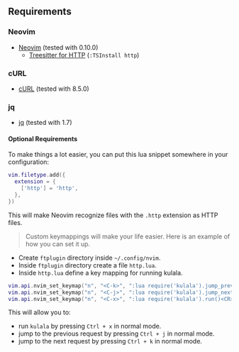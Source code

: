 ## Requirements

### Neovim

- [Neovim](https://github.com/neovim/neovim) (tested with 0.10.0)
  - [Treesitter for HTTP](https://github.com/nvim-treesitter/nvim-treesitter?tab=readme-ov-file#supported-languages) (`:TSInstall http`)

### cURL

- [cURL](https://curl.se/) (tested with 8.5.0)

### jq

- [jq](https://stedolan.github.io/jq/) (tested with 1.7)

#### Optional Requirements

To make things a lot easier, you can put this lua snippet somewhere in your configuration:

```lua
vim.filetype.add({
  extension = {
    ['http'] = 'http',
  },
})
```

This will make Neovim recognize files with the `.http` extension as HTTP files.

> Custom keymappings will make your life easier.
> Here is an example of how you can set it up.

- Create `ftplugin` directory inside `~/.config/nvim`.
- Inside `ftplugin` directory create a file `http.lua`.
- Inside `http.lua` define a key mapping for running kulala.

```lua
vim.api.nvim_set_keymap("n", "<C-k>", ":lua require('kulala').jump_prev()<CR>", { noremap = true, silent = true })
vim.api.nvim_set_keymap("n", "<C-j>", ":lua require('kulala').jump_next()<CR>", { noremap = true, silent = true })
vim.api.nvim_set_keymap("n", "<C-x>", ":lua require('kulala').run()<CR>", { noremap = true, silent = true })
```

This will allow you to:

- run `kulala` by pressing `Ctrl + x` in normal mode.
- jump to the previous request by pressing `Ctrl + j` in normal mode.
- jump to the next request by pressing `Ctrl + k` in normal mode.
